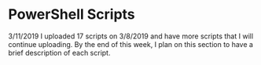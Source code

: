 # PowerShell Scripts
3/11/2019
I uploaded 17 scripts on 3/8/2019 and have more scripts that I will continue uploading. By the end of this week, I plan on this section to have a brief description of each script.

